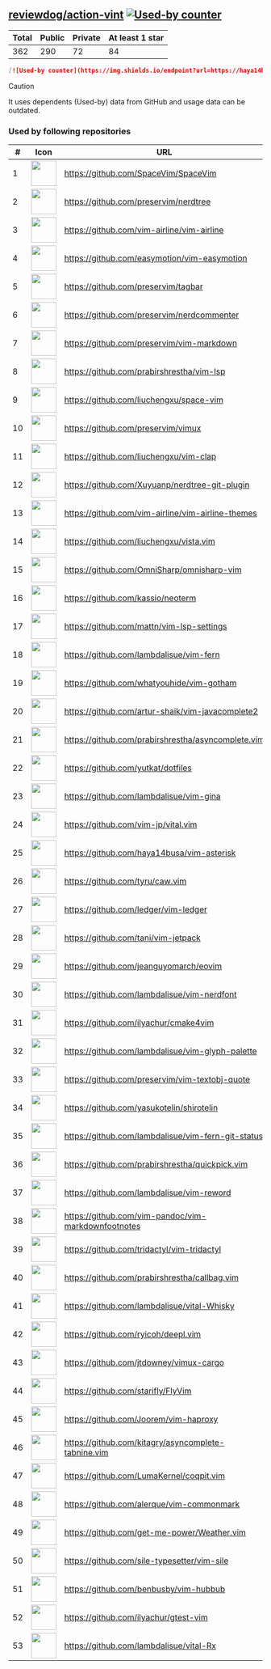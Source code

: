 





## [reviewdog/action-vint](https://github.com/reviewdog/action-vint) [![Used-by counter](https://img.shields.io/endpoint?url=https://haya14busa.github.io/github-used-by/data/reviewdog/action-vint/shieldsio.json)](https://github.com/haya14busa/github-used-by/tree/main/repo/reviewdog/action-vint)

| Total | Public | Private | At least 1 star
| ----- | ------ | ------- | ---------------
| 362 | 290 | 72 | 84 |

```md
[![Used-by counter](https://img.shields.io/endpoint?url=https://haya14busa.github.io/github-used-by/data/reviewdog/action-vint/shieldsio.json)](https://github.com/haya14busa/github-used-by/tree/main/repo/reviewdog/action-vint)
```

> [!CAUTION]
> It uses dependents (Used-by) data from GitHub and usage data can be outdated.

### Used by following repositories

| # | Icon | URL | Stars |
| -- | -- | -- | -- | 
|1|<img src="https://github.com/SpaceVim.png" width=50 height=50>|https://github.com/SpaceVim/SpaceVim|20317|
|2|<img src="https://github.com/preservim.png" width=50 height=50>|https://github.com/preservim/nerdtree|19654|
|3|<img src="https://github.com/vim-airline.png" width=50 height=50>|https://github.com/vim-airline/vim-airline|17793|
|4|<img src="https://github.com/easymotion.png" width=50 height=50>|https://github.com/easymotion/vim-easymotion|7514|
|5|<img src="https://github.com/preservim.png" width=50 height=50>|https://github.com/preservim/tagbar|6138|
|6|<img src="https://github.com/preservim.png" width=50 height=50>|https://github.com/preservim/nerdcommenter|4994|
|7|<img src="https://github.com/preservim.png" width=50 height=50>|https://github.com/preservim/vim-markdown|4690|
|8|<img src="https://github.com/prabirshrestha.png" width=50 height=50>|https://github.com/prabirshrestha/vim-lsp|3146|
|9|<img src="https://github.com/liuchengxu.png" width=50 height=50>|https://github.com/liuchengxu/space-vim|2855|
|10|<img src="https://github.com/preservim.png" width=50 height=50>|https://github.com/preservim/vimux|2218|
|11|<img src="https://github.com/liuchengxu.png" width=50 height=50>|https://github.com/liuchengxu/vim-clap|2117|
|12|<img src="https://github.com/Xuyuanp.png" width=50 height=50>|https://github.com/Xuyuanp/nerdtree-git-plugin|2084|
|13|<img src="https://github.com/vim-airline.png" width=50 height=50>|https://github.com/vim-airline/vim-airline-themes|2052|
|14|<img src="https://github.com/liuchengxu.png" width=50 height=50>|https://github.com/liuchengxu/vista.vim|1896|
|15|<img src="https://github.com/OmniSharp.png" width=50 height=50>|https://github.com/OmniSharp/omnisharp-vim|1721|
|16|<img src="https://github.com/kassio.png" width=50 height=50>|https://github.com/kassio/neoterm|1317|
|17|<img src="https://github.com/mattn.png" width=50 height=50>|https://github.com/mattn/vim-lsp-settings|1299|
|18|<img src="https://github.com/lambdalisue.png" width=50 height=50>|https://github.com/lambdalisue/vim-fern|1289|
|19|<img src="https://github.com/whatyouhide.png" width=50 height=50>|https://github.com/whatyouhide/vim-gotham|1259|
|20|<img src="https://github.com/artur-shaik.png" width=50 height=50>|https://github.com/artur-shaik/vim-javacomplete2|973|
|21|<img src="https://github.com/prabirshrestha.png" width=50 height=50>|https://github.com/prabirshrestha/asyncomplete.vim|931|
|22|<img src="https://github.com/yutkat.png" width=50 height=50>|https://github.com/yutkat/dotfiles|783|
|23|<img src="https://github.com/lambdalisue.png" width=50 height=50>|https://github.com/lambdalisue/vim-gina|687|
|24|<img src="https://github.com/vim-jp.png" width=50 height=50>|https://github.com/vim-jp/vital.vim|574|
|25|<img src="https://github.com/haya14busa.png" width=50 height=50>|https://github.com/haya14busa/vim-asterisk|387|
|26|<img src="https://github.com/tyru.png" width=50 height=50>|https://github.com/tyru/caw.vim|379|
|27|<img src="https://github.com/ledger.png" width=50 height=50>|https://github.com/ledger/vim-ledger|374|
|28|<img src="https://github.com/tani.png" width=50 height=50>|https://github.com/tani/vim-jetpack|323|
|29|<img src="https://github.com/jeanguyomarch.png" width=50 height=50>|https://github.com/jeanguyomarch/eovim|193|
|30|<img src="https://github.com/lambdalisue.png" width=50 height=50>|https://github.com/lambdalisue/vim-nerdfont|144|
|31|<img src="https://github.com/ilyachur.png" width=50 height=50>|https://github.com/ilyachur/cmake4vim|129|
|32|<img src="https://github.com/lambdalisue.png" width=50 height=50>|https://github.com/lambdalisue/vim-glyph-palette|127|
|33|<img src="https://github.com/preservim.png" width=50 height=50>|https://github.com/preservim/vim-textobj-quote|123|
|34|<img src="https://github.com/yasukotelin.png" width=50 height=50>|https://github.com/yasukotelin/shirotelin|91|
|35|<img src="https://github.com/lambdalisue.png" width=50 height=50>|https://github.com/lambdalisue/vim-fern-git-status|88|
|36|<img src="https://github.com/prabirshrestha.png" width=50 height=50>|https://github.com/prabirshrestha/quickpick.vim|80|
|37|<img src="https://github.com/lambdalisue.png" width=50 height=50>|https://github.com/lambdalisue/vim-reword|44|
|38|<img src="https://github.com/vim-pandoc.png" width=50 height=50>|https://github.com/vim-pandoc/vim-markdownfootnotes|35|
|39|<img src="https://github.com/tridactyl.png" width=50 height=50>|https://github.com/tridactyl/vim-tridactyl|34|
|40|<img src="https://github.com/prabirshrestha.png" width=50 height=50>|https://github.com/prabirshrestha/callbag.vim|29|
|41|<img src="https://github.com/lambdalisue.png" width=50 height=50>|https://github.com/lambdalisue/vital-Whisky|27|
|42|<img src="https://github.com/ryicoh.png" width=50 height=50>|https://github.com/ryicoh/deepl.vim|24|
|43|<img src="https://github.com/jtdowney.png" width=50 height=50>|https://github.com/jtdowney/vimux-cargo|24|
|44|<img src="https://github.com/starifly.png" width=50 height=50>|https://github.com/starifly/FlyVim|20|
|45|<img src="https://github.com/Joorem.png" width=50 height=50>|https://github.com/Joorem/vim-haproxy|20|
|46|<img src="https://github.com/kitagry.png" width=50 height=50>|https://github.com/kitagry/asyncomplete-tabnine.vim|13|
|47|<img src="https://github.com/LumaKernel.png" width=50 height=50>|https://github.com/LumaKernel/coqpit.vim|10|
|48|<img src="https://github.com/alerque.png" width=50 height=50>|https://github.com/alerque/vim-commonmark|9|
|49|<img src="https://github.com/get-me-power.png" width=50 height=50>|https://github.com/get-me-power/Weather.vim|8|
|50|<img src="https://github.com/sile-typesetter.png" width=50 height=50>|https://github.com/sile-typesetter/vim-sile|8|
|51|<img src="https://github.com/benbusby.png" width=50 height=50>|https://github.com/benbusby/vim-hubbub|6|
|52|<img src="https://github.com/ilyachur.png" width=50 height=50>|https://github.com/ilyachur/gtest-vim|5|
|53|<img src="https://github.com/lambdalisue.png" width=50 height=50>|https://github.com/lambdalisue/vital-Rx|5|
